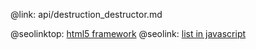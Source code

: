 @link: api/destruction_destructor.md

@seolinktop: [html5 framework](https://webix.com)
@seolink: [list in javascript](https://webix.com/widget/list/)